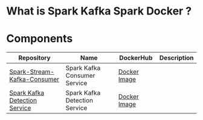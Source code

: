 # What is Spark Kafka Spark Docker ?



# Components

| Repository | Name | DockerHub | Description |
| ---| ---- | ----------- | ---- |
| [Spark-Stream-Kafka-Consumer](https://github.com/mikolajkomisarek/Spark-Stream-Kafka-Consumer) | Spark Kafka Consumer Service |  [Docker Image](https://hub.docker.com/r/mikolajkomisarek/spark-kafka-consumer-service) | |
| [Spark Kafka Detection Service](https://github.com/mikolajkomisarek/Spark-Kafka-Detection-Service) | Spark Kafka Detection Service |  [Docker Image](https://hub.docker.com/r/mikolajkomisarek/spark-kafka-detection-service) | |
